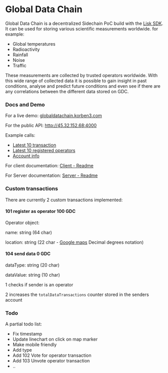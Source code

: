 # Global Data Chain

Global Data Chain is a decentralized Sidechain PoC build with the [Lisk SDK](http://lisk.io). It can be used for storing various scientific measurements worldwide. for example:

- Global temperatures
- Radioactivity
- Rainfall
- Noise
- Traffic

These measurements are collected by trusted operators worldwide. With this wide range of collected data it is possible to gain insight in past conditions, analyse and predict future conditions and even see if there are any correlations between the different data stored on GDC.

### Docs and Demo

For a live demo: [globaldatachain.korben3.com](http://globaldatachain.korben3.com)

For the public API: http://45.32.152.68:4000

Example calls:

- [Latest 10 transaction](http://45.32.152.68:4000/api/transactions?sort=timestamp%3Adesc&limit=10)
- [Latest 10 registered operators](http://45.32.152.68:4000/api/transactions?sort=timestamp%3Adesc&limit=10&type=101)
- [Account info](http://45.32.152.68:4000/api/accounts?address=5320901975065898377L)

For client documentation: [Client - Readme](https://github.com/Korben3/Global-Data-Chain/blob/master/client/README.md)

For Server documentation: [Server - Readme](https://github.com/Korben3/Global-Data-Chain/blob/master/server/README.md)

### Custom transactions

There are currently 2 custom transactions implemented:

#### 101 register as operator 100 GDC

Operator object:

 name: string (64 char)

 location: string (22 char - [Google maps](http://maps.google.com) Decimal degrees notation)

#### 104 send data	0 GDC

dataType: string (20 char)

dataValue: string (10 char)

1 checks if sender is an operator

2 increases the `totalDataTransactions` counter stored in the senders account


### Todo

A partial todo list:

- Fix timestamp
- Update linechart on click on map marker
- Make mobile friendly
- Add type 
- Add 102 Vote for operator transaction
- Add 103 Unvote operator transaction
- ..



